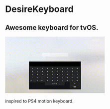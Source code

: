 # DesireKeyboard

## Awesome keyboard for tvOS.

![](https://raw.githubusercontent.com/noppefoxwolf/DesireKeyboard/master/sample.gif)

inspired to PS4 motion keyboard.
